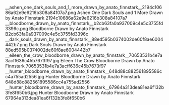 __ashen_one_dark_souls_and_1_more_drawn_by_anato_finnstark__2194c10686a62e9e6216b308a84107a7.png   Ashen One Dark Souls and 1 More Drawn by Anato Finnstark  2194c10686a62e9e6216b308a84107a7
__bloodborne_drawn_by_anato_finnstark__b2cb63fa0a937009c4e5c3755fd3396c.png   Bloodborne Drawn by Anato Finnstark  B2cb63fa0a937009c4e5c3755fd3396c
__dark_souls_drawn_by_anato_finnstark__88ed595b0374002de60f8ae6004442b7.png   Dark Souls Drawn by Anato Finnstark  88ed595b0374002de60f8ae6004442b7
__eileen_the_crow_bloodborne_drawn_by_anato_finnstark__70653531b4e7a3acff636c45b7673f97.jpg   Eileen The Crow Bloodborne Drawn by Anato Finnstark  70653531b4e7a3acff636c45b7673f97
__hunter_bloodborne_drawn_by_anato_finnstark__648d88c882561895586cc4a755ad2556.jpg   Hunter Bloodborne Drawn by Anato Finnstark  648d88c882561895586cc4a755ad2556
__hunter_bloodborne_drawn_by_anato_finnstark__67964a313dea81ea6f132b3fe8f650b6.jpg   Hunter Bloodborne Drawn by Anato Finnstark  67964a313dea81ea6f132b3fe8f650b6
